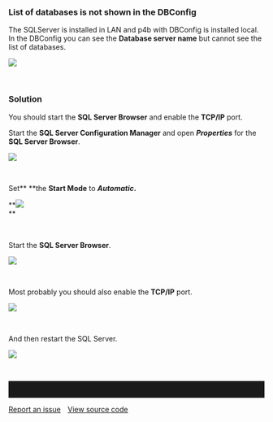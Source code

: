 ### List of databases is not shown in the DBConfig

The SQLServer is installed in LAN and p4b with DBConfig is installed
local. In the DBConfig you can see the **Database server name** but
cannot see the list of databases.

![](//images.ctfassets.net/utx1h0gfm1om/3v3AzEZohiks4A4CGUuyUK/5964eb7d1603ec18131bb595e001309d/329410.png)

 

### Solution

You should start the **SQL Server Browser** and enable the **TCP/IP**
port.

Start the **SQL Server Configuration Manager** and open ***Properties***
for the **SQL Server Browser**.

![](//images.ctfassets.net/utx1h0gfm1om/6YqNqnW7OoKg240EuiCsIY/534b2cd183cb527d8c7e1e20c171bcf3/328028.png)

 

Set** **the **Start Mode** to ***Automatic*.**

**![](//images.ctfassets.net/utx1h0gfm1om/19O95jfAYcSyO2yks6U2Eq/a2291af34a752c0ba295ad8fd3bc68c5/328029.png)  
**

 

Start the **SQL Server Browser**.

![](//images.ctfassets.net/utx1h0gfm1om/2dhS9uWaXiCqMEeuoOmS6a/2e473a15a851b169202081c29ae943f4/328030.png)

 

Most probably you should also enable the **TCP/IP** port.

![](//images.ctfassets.net/utx1h0gfm1om/6Eu7f9IDn2Ok2G4GcyYquG/a313431dc44d2fe9439f6e3a7545a58a/328031.png)

 

And then restart the SQL Server.

![](//images.ctfassets.net/utx1h0gfm1om/1rn7Z4uOxe4csIsUGKCsOW/40522b8196fadee5b03190a15bce07ba/328032.png)

 


<hr style="padding-top:2rem" />
<a href="https://github.com/process4/docs/issues" target="_blank" class="bgw btn btn-primary btn-lg shadow-sm">Report an issue</a>
<a href="https://github.com/process4/docs" target="_blank" class="bgw btn btn-primary btn-lg shadow-sm" style="margin-left:10px;">View source code</a>